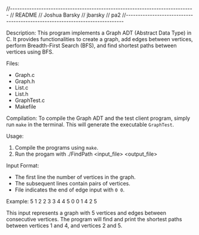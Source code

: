 //-----------------------------------------------------------------------------
// README
// Joshua Barsky
// jbarsky
// pa2
//-----------------------------------------------------------------------------

Description:
This program implements a Graph ADT (Abstract Data Type) in C. It provides
functionalities to create a graph, add edges between vertices, perform
Breadth-First Search (BFS), and find shortest paths between vertices using BFS.

Files:
- Graph.c
- Graph.h
- List.c
- List.h
- GraphTest.c
- Makefile

Compilation:
To compile the Graph ADT and the test client program, simply run `make` in the terminal.
This will generate the executable `GraphTest`.

Usage:
1. Compile the programs using `make`.
2. Run the progam with ./FindPath <input_file> <output_file>

 Input Format:
- The first line the number of vertices in the graph.
- The subsequent lines contain pairs of vertices.
- File indicates the end of edge input with `0 0`.

 Example:
 5
 1 2
 2 3
 3 4
 4 5
 0 0
 1 4
 2 5

This input represents a graph with 5 vertices and edges between consecutive vertices.
The program will find and print the shortest paths between vertices 1 and 4, and vertices 2 and 5.